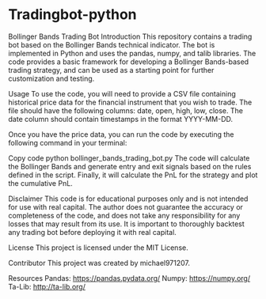 # Tradingbot-python
Bollinger Bands Trading Bot
Introduction
This repository contains a trading bot based on the Bollinger Bands technical indicator. The bot is implemented in Python and uses the pandas, numpy, and talib libraries. The code provides a basic framework for developing a Bollinger Bands-based trading strategy, and can be used as a starting point for further customization and testing.

Usage
To use the code, you will need to provide a CSV file containing historical price data for the financial instrument that you wish to trade. The file should have the following columns: date, open, high, low, close. The date column should contain timestamps in the format YYYY-MM-DD.

Once you have the price data, you can run the code by executing the following command in your terminal:

Copy code
python bollinger_bands_trading_bot.py
The code will calculate the Bollinger Bands and generate entry and exit signals based on the rules defined in the script. Finally, it will calculate the PnL for the strategy and plot the cumulative PnL.

Disclaimer
This code is for educational purposes only and is not intended for use with real capital. The author does not guarantee the accuracy or completeness of the code, and does not take any responsibility for any losses that may result from its use. It is important to thoroughly backtest any trading bot before deploying it with real capital.

License
This project is licensed under the MIT License.

Contributor
This project was created by michael971207.

Resources
Pandas: https://pandas.pydata.org/
Numpy: https://numpy.org/
Ta-Lib: http://ta-lib.org/
